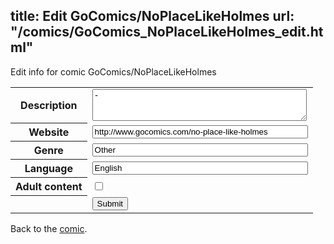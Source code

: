 title: Edit GoComics/NoPlaceLikeHolmes
url: "/comics/GoComics_NoPlaceLikeHolmes_edit.html"
---
Edit info for comic GoComics/NoPlaceLikeHolmes

<form name="comic" action="http://gaepostmail.appspot.com/comic/" method="post">
<table class="comicinfo">
<tr>
<th>Description</th><td><textarea name="description" cols="40" rows="3">-</textarea></td>
</tr>
<tr>
<th>Website</th><td><input type="text" name="url" value="http://www.gocomics.com/no-place-like-holmes" size="40"/></td>
</tr>
<tr>
<th>Genre</th><td><input type="text" name="genre" value="Other" size="40"/></td>
</tr>
<tr>
<th>Language</th><td><input type="text" name="language" value="English" size="40"/></td>
</tr>
<tr>
<th>Adult content</th><td><input type="checkbox" name="adult" value="adult" /></td>
</tr>
<tr>
<th></th><td>
<input type="hidden" name="comic" value="GoComics_NoPlaceLikeHolmes" />
<input type="submit" name="submit" value="Submit" />
</td>
</tr>
</table>
</form>

Back to the [comic](GoComics_NoPlaceLikeHolmes.html).
